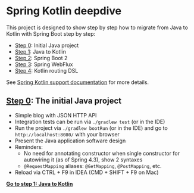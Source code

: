 # Spring Kotlin deepdive

This project is designed to show step by step how to migrate from Java to Kotlin with
Spring Boot step by step:
 * [Step 0](https://github.com/sdeleuze/spring-kotlin-deepdive/): Initial Java project
 * [Step 1](https://github.com/sdeleuze/spring-kotlin-deepdive/tree/step1): Java to Kotlin
 * [Step 2](https://github.com/sdeleuze/spring-kotlin-deepdive/tree/step2): Spring Boot 2
 * [Step 3](https://github.com/sdeleuze/spring-kotlin-deepdive/tree/step3): Spring WebFlux
 * [Step 4](https://github.com/sdeleuze/spring-kotlin-deepdive/tree/step4): Kotlin routing DSL
 
See [Spring Kotlin support documentation](https://docs.spring.io/spring/docs/current/spring-framework-reference/languages.html#kotlin) for more details.

## [Step 0]((https://github.com/sdeleuze/spring-kotlin-deepdive)): The initial Java project

* Simple blog with JSON HTTP API
* Integration tests can be run via `./gradlew test` (or in the IDE)
* Run the project via `./gradlew bootRun` (or in the IDE) and go to `http://localhost:8080/` with your browser
* Present the Java application software design
* Reminders:
	* No need for annotating constructor when single constructor for autowiring it (as of Spring 4.3), show 2 syntaxes
	* `@RequestMapping` aliases: `@GetMapping`, `@PostMapping`, etc.
* Reload via CTRL + F9 in IDEA (CMD + SHIFT + F9 on Mac)

**[Go to step 1: Java to Kotlin](https://github.com/sdeleuze/spring-kotlin-deepdive/tree/step1)**
